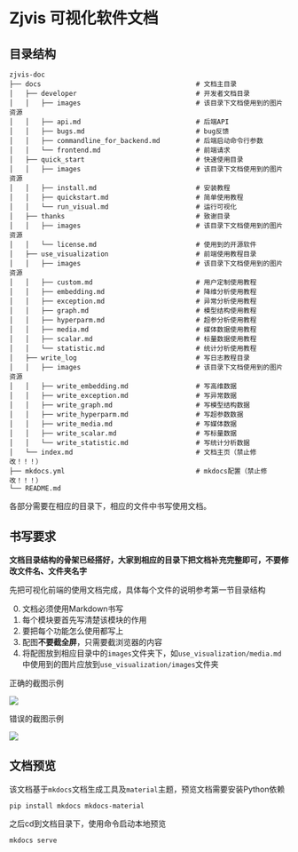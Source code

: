 # Zjvis 可视化软件文档

## 目录结构

```
zjvis-doc
├── docs                                       # 文档主目录
│   ├── developer                              # 开发者文档目录
│   │   ├── images                             # 该目录下文档使用到的图片资源
│   │   ├── api.md                             # 后端API
│   │   ├── bugs.md                            # bug反馈
│   │   ├── commandline_for_backend.md         # 后端启动命令行参数
│   │   └── frontend.md                        # 前端请求
│   ├── quick_start                            # 快速使用目录
│   │   ├── images                             # 该目录下文档使用到的图片资源
│   │   ├── install.md                         # 安装教程
│   │   ├── quickstart.md                      # 简单使用教程
│   │   └── run_visual.md                      # 运行可视化
│   ├── thanks                                 # 致谢目录
│   │   ├── images                             # 该目录下文档使用到的图片资源
│   │   └── license.md                         # 使用到的开源软件
│   ├── use_visualization                      # 前端使用教程目录
│   │   ├── images                             # 该目录下文档使用到的图片资源
│   │   ├── custom.md                          # 用户定制使用教程
│   │   ├── embedding.md                       # 降维分析使用教程
│   │   ├── exception.md                       # 异常分析使用教程
│   │   ├── graph.md                           # 模型结构使用教程
│   │   ├── hyperparm.md                       # 超参分析使用教程
│   │   ├── media.md                           # 媒体数据使用教程
│   │   ├── scalar.md                          # 标量数据使用教程
│   │   └── statistic.md                       # 统计分析使用教程
│   ├── write_log                              # 写日志教程目录
│   │   ├── images                             # 该目录下文档使用到的图片资源
│   │   ├── write_embedding.md                 # 写高维数据
│   │   ├── write_exception.md                 # 写异常数据
│   │   ├── write_graph.md                     # 写模型结构数据
│   │   ├── write_hyperparm.md                 # 写超参数数据
│   │   ├── write_media.md                     # 写媒体数据
│   │   ├── write_scalar.md                    # 写标量数据
│   │   └── write_statistic.md                 # 写统计分析数据
│   └── index.md                               # 文档主页（禁止修改！！！）
├── mkdocs.yml                                 # mkdocs配置（禁止修改！！！）
└── README.md
```

各部分需要在相应的目录下，相应的文件中书写使用文档。

## 书写要求

**文档目录结构的骨架已经搭好，大家到相应的目录下把文档补充完整即可，不要修改文件名、文件夹名字**

先把可视化前端的使用文档完成，具体每个文件的说明参考第一节目录结构

0. 文档必须使用Markdown书写
2. 每个模块要首先写清楚该模块的作用
3. 要把每个功能怎么使用都写上
4. 配图**不要截全屏**，只需要截浏览器的内容
5. 将配图放到相应目录中的`images`文件夹下，如`use_visualization/media.md`中使用到的图片应放到`use_visualization/images`文件夹

正确的截图示例

![](https://cdn.jsdelivr.net/gh/Feyily/imgbed@master/20210719225229.png)

错误的截图示例

![](https://cdn.jsdelivr.net/gh/Feyily/imgbed@master/20210719225403.png)

## 文档预览

该文档基于`mkdocs`文档生成工具及`material`主题，预览文档需要安装Python依赖

```
pip install mkdocs mkdocs-material
```

之后cd到文档目录下，使用命令启动本地预览

```
mkdocs serve
```
